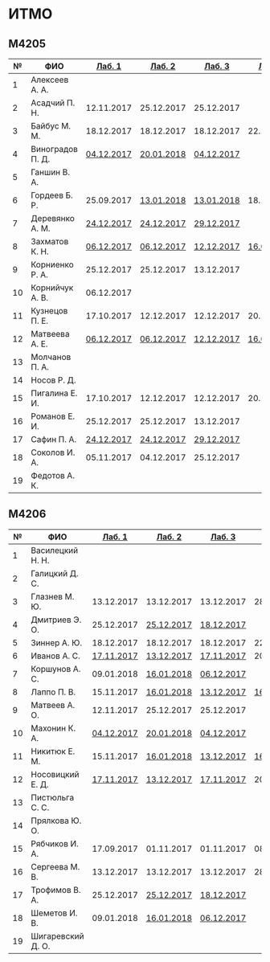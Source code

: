 # ИТМО

## M4205

№ | ФИО | [Лаб. 1](../labs/lab01.md) | [Лаб. 2](../labs/lab02.md) | [Лаб. 3](../labs/lab03.md) | [Лаб. 4](../labs/lab04.md)
--|-----|--------|--------|--------|-------
1 | Алексеев А. А. | | | | | неявка 
2 | Асадчий П. Н. | 12.11.2017 | 25.12.2017  | 25.12.2017 | | хорошо
3 | Байбус М. М. | 18.12.2017 |  18.12.2017 |  18.12.2017 | 22.12.2017 | отлично
4 | Виноградов П. Д. | [04.12.2017](https://github.com/kirillmakhonin/ifmo-lab-math_mod-2016) | [20.01.2018](https://github.com/kirillmakhonin/ifmo-lab-math_mod-2016) | [04.12.2017](https://github.com/kirillmakhonin/ifmo-lab-math_mod-2016-lab3)
5 | Ганшин В. А. | | | | | неявка 
6 | Гордеев Б. Р. | 25.09.2017 | [13.01.2018](https://github.com/gordeevbr/Mathematical-Modeling-and-Game-Theory) | [13.01.2018](https://github.com/gordeevbr/Mathematical-Modeling-and-Game-Theory) | 18.12.2017 | отлично
7 | Деревянко А. М. | [24.12.2017](https://github.com/PavelSafin/decision-theory) | [24.12.2017](https://github.com/PavelSafin/decision-theory) | [29.12.2017](https://github.com/PavelSafin/decision-theory) | | хорошо
8 | Захматов К. Н. | [06.12.2017](https://github.com/zakhmatovk/math_modeling_and_decision_theory) | [06.12.2017](https://github.com/zakhmatovk/math_modeling_and_decision_theory) | [12.12.2017](https://github.com/zakhmatovk/math_modeling_and_decision_theory) | [16.01.2018](https://github.com/alepoydes/introduction-to-decision-theory/blob/master/results/2017.md) | отлично
9 | Корниенко Р. А. | 25.12.2017 | 25.12.2017 | 13.12.2017 | | хорошо
10 | Корнийчук А. В. | 06.12.2017 | | | | неудовлетворительно
11 | Кузнецов П. Е. | 17.10.2017 | 12.12.2017 | 12.12.2017 | 20.12.2017 | отлично
12 | Матвеева А. Е. | [06.12.2017](https://github.com/zakhmatovk/math_modeling_and_decision_theory) | [06.12.2017](https://github.com/zakhmatovk/math_modeling_and_decision_theory) | [12.12.2017](https://github.com/zakhmatovk/math_modeling_and_decision_theory) | [16.01.2018](https://github.com/alepoydes/introduction-to-decision-theory/blob/master/results/2017.md) | отлично
13 | Молчанов П. А. | | | | | неявка 
14 | Носов Р. Д. | | | | | неявка 
15 | Пигалина Е. И. | 17.10.2017 | 12.12.2017 | 12.12.2017 | 20.12.2017 | отлично
16 | Романов Е. И. | 25.12.2017 | 25.12.2017 | 13.12.2017
17 | Сафин П. А. | [24.12.2017](https://github.com/PavelSafin/decision-theory) | [24.12.2017](https://github.com/PavelSafin/decision-theory) | [29.12.2017](https://github.com/PavelSafin/decision-theory) | | хорошо
18 | Соколов И. А. | 05.11.2017 | 04.12.2017 | 25.12.2017 | | хорошо
19 | Федотов А. К. | | | | | неявка 

## M4206

№ | ФИО | [Лаб. 1](../labs/lab01.md) | [Лаб. 2](../labs/lab02.md) | [Лаб. 3](../labs/lab03.md) | [Лаб. 4](../labs/lab04.md)
--|-----|--------|--------|--------|-------
1 | Василецкий Н. Н. | | | | | неявка 
2 | Галицкий Д. С. | | | | | неявка 
3 | Глазнев М. Ю. | 13.12.2017 | 13.12.2017 | 13.12.2017 | 28.12.2017 | отлично
4 | Дмитриев Э. О. | 25.12.2017 | [25.12.2017](https://github.com/Stranger65536/IFMO-Theory-Of-Decisions-Making/tree/master/org/trofiv) | [18.12.2017](https://github.com/Stranger65536/IFMO-Theory-Of-Decisions-Making/tree/master/org/trofiv) | | хорошо
5 | Зиннер А. Ю. | 18.12.2017 | 18.12.2017 | 18.12.2017 | 22.12.2017 | отлично
6 | Иванов А. С. | [17.11.2017](https://bitbucket.org/vaderworld/math_model_decision_make/src) | [13.12.2017](https://bitbucket.org/vaderworld/math_model_decision_make)  | [17.11.2017](https://bitbucket.org/vaderworld/math_model_decision_make/src) | 20.12.2017 | отлично
7 | Коршунов А. С. | 09.01.2018 | [16.01.2018](https://github.com/korshunov8815/nash-deterministic) | [06.12.2017](https://github.com/korshunov8815/tick-tac-toe) | | хорошо
8 | Лаппо П. В. | 15.11.2017 | [16.01.2018](https://github.com/Deyk/matmod/tree/master/Lab_2%2C4) | [13.12.2017](https://github.com/Deyk/matmod) | [16.01.2018](https://github.com/Deyk/matmod/tree/master/Lab_2%2C4) | хорошо
9 | Матвеев А. О. | 12.11.2017 | 25.12.2017  | 25.12.2017 | | хорошо
10 | Махонин К. А. | [04.12.2017](https://github.com/kirillmakhonin/ifmo-lab-math_mod-2016) | [20.01.2018](https://github.com/kirillmakhonin/ifmo-lab-math_mod-2016) | [04.12.2017](https://github.com/kirillmakhonin/ifmo-lab-math_mod-2016-lab3) | | хорошо
11 | Никитюк Е. М. | 15.11.2017 | [16.01.2018](https://github.com/Deyk/matmod/tree/master/Lab_2%2C4) | [13.12.2017](https://github.com/Deyk/matmod) | [16.01.2018](https://github.com/Deyk/matmod/tree/master/Lab_2%2C4) | хорошо
12 | Носовицкий Е. Д. | [17.11.2017](https://bitbucket.org/vaderworld/math_model_decision_make/src) | [13.12.2017](https://bitbucket.org/vaderworld/math_model_decision_make) | [17.11.2017](https://bitbucket.org/vaderworld/math_model_decision_make/src) | 20.12.2017 | отлично
13 | Пистюльга С. С. | | | | | неявка 
14 | Прялкова Ю. О. | | | | | неявка 
15 | Рябчиков И. А. | 17.09.2017 | 01.11.2017 | 01.11.2017 | 08.11.2017 | отлично
16 | Сергеева М. В. | 13.12.2017 | 13.12.2017 | 13.12.2017 | 28.12.2017 | отлично
17 | Трофимов В. А. | 25.12.2017 | [25.12.2017](https://github.com/Stranger65536/IFMO-Theory-Of-Decisions-Making/tree/master/org/trofiv) | [18.12.2017](https://github.com/Stranger65536/IFMO-Theory-Of-Decisions-Making/tree/master/org/trofiv) | | хорошо
18 | Шеметов И. В. | 09.01.2018 | [16.01.2018](https://github.com/korshunov8815/nash-deterministic) | [06.12.2017](https://github.com/korshunov8815/tick-tac-toe) | | хорошо
19 | Шигаревский Д. О. | | | | | неявка 